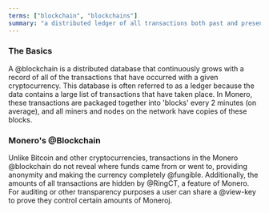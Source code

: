 ```yaml
---
terms: ["blockchain", "blockchains"]
summary: "a distributed ledger of all transactions both past and present, without revealing who the funds came from or went to"
---
```


### The Basics
A @blockchain is a distributed database that continuously grows with a record of all of the transactions that have occurred with a given cryptocurrency.  This database is often referred to as a ledger because the data contains a large list of transactions that have taken place.  In Monero, these transactions are packaged together into 'blocks' every 2 minutes (on average), and all miners and nodes on the network have copies of these blocks.  

### Monero's @Blockchain
Unlike Bitcoin and other cryptocurrencies, transactions in the Monero @blockchain do not reveal where funds came from or went to, providing anonymity and making the currency completely @fungible. Additionally, the amounts of all transactions are hidden by @RingCT, a feature of Monero. For auditing or other transparency purposes a user can share a @view-key to prove they control certain amounts of Moneroj.
